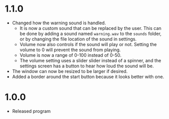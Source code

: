# 1.1.0
- Changed how the warning sound is handled.
	- It is now a custom sound that can be replaced by the user. This can be done by adding a sound named `warning.wav` to the `sounds` folder, or by changing the file location of the sound in settings.
	- Volume now also controls if the sound will play or not. Setting the volume to 0 will prevent the sound from playing.
	- Volume is now a range of 0-100 instead of 0-50.
	- The volume setting uses a slider slider instead of a spinner, and the settings screen has a button to hear how loud the sound will be.
- The window can now be resized to be larger if desired.
- Added a border around the start button because it looks better with one.

# 1.0.0
- Released program